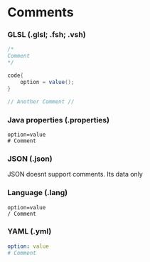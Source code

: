 # Comments

### GLSL (.glsl; .fsh; .vsh)
```glsl
/*
Comment
*/

code{
	option = value();
}

// Another Comment //
```

### Java properties (.properties)
```properties
option=value
# Comment
```

### JSON (.json)
JSON doesnt support comments. Its data only

### Language (.lang)
```
option=value
/ Comment
```

### YAML (.yml)
```yaml
option: value
# Comment
```
